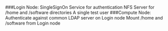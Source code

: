 ###Login Node:
SingleSignOn Service for authentication
NFS Server for /home and /software directories
A single test user
###Compute Node:
Authenticate against common LDAP server on Login node
Mount /home and /software from Login node
